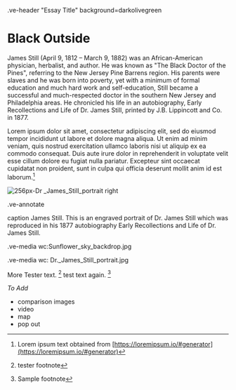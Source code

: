 .ve-header "Essay Title" background=darkolivegreen



# Black Outside #

James Still (April 9, 1812 – March 9, 1882) was an African-American physician, herbalist, and author. He was known as "The Black Doctor of the Pines", referring to the New Jersey Pine Barrens region. His parents were slaves and he was born into poverty, yet with a minimum of formal education and much hard work and self-education, Still became a successful and much-respected doctor in the southern New Jersey and Philadelphia areas. He chronicled his life in an autobiography, Early Recollections and Life of Dr. James Still, printed by J.B. Lippincott and Co. in 1877.



Lorem ipsum dolor sit amet, consectetur adipiscing elit, sed do eiusmod tempor incididunt ut labore et dolore magna aliqua. Ut enim ad minim veniam, quis nostrud exercitation ullamco laboris nisi ut aliquip ex ea commodo consequat. Duis aute irure dolor in reprehenderit in voluptate velit esse cillum dolore eu fugiat nulla pariatur. Excepteur sint occaecat cupidatat non proident, sunt in culpa qui officia deserunt mollit anim id est laborum.[^1]



![256px-Dr _James_Still_portrait](https://github.com/user-attachments/assets/9580f0af-03f1-476f-9b43-d73c3f3278b5) right

.ve-annotate

caption James Still. This is an engraved portrait of Dr. James Still which was reproduced in his 1877 autobiography Early Recollections and Life of Dr. James Still.

.ve-media wc:Sunflower_sky_backdrop.jpg

.ve-media wc: Dr._James_Still_portrait.jpg 

More Tester text. [^2]
test text again. [^3]

[^1]: Lorem ipsum text obtained from [https://loremipsum.io/#generator](https://loremipsum.io/#generator)
[^2]: tester footnote
[^3]: Sample footnote 








*To Add*
+ comparison images
+ video
+ map
+ pop out

